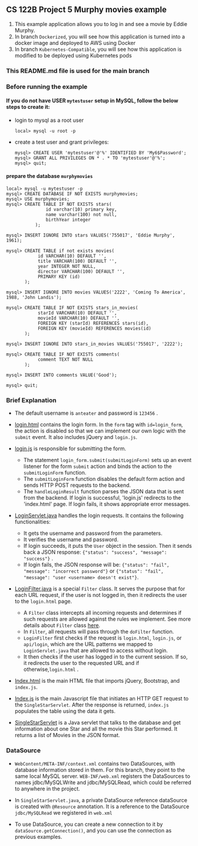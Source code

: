## CS 122B Project 5 Murphy movies example

1. This example application allows you to log in and see a movie by Eddie Murphy.
2. In branch `Dockerized`, you will see how this application is turned into a docker image and deployed to AWS using Docker
3. In branch `Kubernetes-Compatible`, you will see how this application is modified to be deployed using Kubernetes pods

### This README.md file is used for the main branch
### Before running the example

#### If you do not have USER `mytestuser` setup in MySQL, follow the below steps to create it:

- login to mysql as a root user
   ```
   local> mysql -u root -p
   ```

- create a test user and grant privileges:
   ```
   mysql> CREATE USER 'mytestuser'@'%' IDENTIFIED BY 'My6$Password';
   mysql> GRANT ALL PRIVILEGES ON * . * TO 'mytestuser'@'%';
   mysql> quit;
   ```

#### prepare the database `murphymovies`


```
local> mysql -u mytestuser -p
mysql> CREATE DATABASE IF NOT EXISTS murphymovies;
mysql> USE murphymovies;
mysql> CREATE TABLE IF NOT EXISTS stars(
               id varchar(10) primary key,
               name varchar(100) not null,
               birthYear integer
           );

mysql> INSERT IGNORE INTO stars VALUES('755017', 'Eddie Murphy', 1961);

mysql> CREATE TABLE if not exists movies(
       	    id VARCHAR(10) DEFAULT '',
       	    title VARCHAR(100) DEFAULT '',
       	    year INTEGER NOT NULL,
       	    director VARCHAR(100) DEFAULT '',
       	    PRIMARY KEY (id)
       );

mysql> INSERT IGNORE INTO movies VALUES('2222', 'Coming To America', 1988, 'John Landis');

mysql> CREATE TABLE IF NOT EXISTS stars_in_movies(
       	    starId VARCHAR(10) DEFAULT '',
       	    movieId VARCHAR(10) DEFAULT '',
       	    FOREIGN KEY (starId) REFERENCES stars(id),
       	    FOREIGN KEY (movieId) REFERENCES movies(id)
       );

mysql> INSERT IGNORE INTO stars_in_movies VALUES('755017', '2222');

mysql> CREATE TABLE IF NOT EXISTS comments(
            comment TEXT NOT NULL
       );

mysql> INSERT INTO comments VALUE('Good');

mysql> quit;
```

### Brief Explanation

- The default username is `anteater` and password is `123456` .

- [login.html](WebContent/login.html) contains the login form. In the `form` tag with `id=login_form`, the action is disabled so that we can implement our own logic with the `submit` event. It also includes jQuery and `login.js`.


- [login.js](WebContent/login.js) is responsible for submitting the form. 
  - The statement `login_form.submit(submitLoginForm)` sets up an event listener for the form `submit` action and binds the action to the `submitLoginForm` function. 
  - The `submitLoginForm` function disables the default form action and sends HTTP POST requests to the backend.
  - The `handleLoginResult` function parses the JSON data that is sent from the backend. If login is successful, 'login.js' redirects to the 'index.html' page. If login fails, it shows appropriate error messages.


- [LoginServlet.java](src/LoginServlet.java) handles the login requests. It contains the following functionalities:
  - It gets the username and password from the parameters.
  - It verifies the username and password.
  - If login succeeds, it puts the `User` object in the session. Then it sends back a JSON response: `{"status": "success", "message": "success"}` .
  - If login fails, the JSON response will be: `{"status": "fail", "message": "incorrect password"}` or `{"status": "fail", "message": "user <username> doesn't exist"}`.
   
 
- [LoginFilter.java](src/LoginFilter.java) is a special `Filter` class. It serves the purpose that for each URL request, if the user is not logged in, then it redirects the user to the `login.html` page. 
   - A `Filter` class intercepts all incoming requests and determines if such requests are allowed against the rules we implement. See more details about `Filter` class [here](http://tutorials.jenkov.com/java-servlets/servlet-filters.html).
   - In `Filter`, all requests will pass through the `doFilter` function.
   - `LoginFilter` first checks if the request is `login.html`, `login.js`, or `api/login`, which are the URL patterns we mapped to `LoginServlet.java` that are allowed to access without login.
   - It then checks if the user has logged in to the current session. If so, it redirects the user to the requested URL and if otherwise,`login.html` .

- [Index.html](WebContent/index.html) is the main HTML file that imports jQuery, Bootstrap, and `index.js`.

- [Index.js](WebContent/index.js) is the main Javascript file that initiates an HTTP GET request to the `SingleStarServlet`. After the response is returned, `index.js` populates the table using the data it gets.

- [SingleStarServlet](src/SingleStarServlet.java) is a Java servlet that talks to the database and get information about one Star and all the movie this Star performed. It returns a list of Movies in the JSON format.


### DataSource

- `WebContent/META-INF/context.xml` contains two DataSources, with database information stored in them. For this branch, they point to the same local MySQL server.
  `WEB-INF/web.xml` registers the DataSources to names jdbc/MySQLWrite and jdbc/MySQLRead, which could be referred to anywhere in the project.

- In `SingleStarServlet.java`, a private DataSource reference dataSource is created with `@Resource` annotation. It is a reference to the DataSource `jdbc/MySQLRead` we registered in `web.xml`

- To use DataSource, you can create a new connection to it by `dataSource.getConnection()`, and you can use the connection as previous examples.


